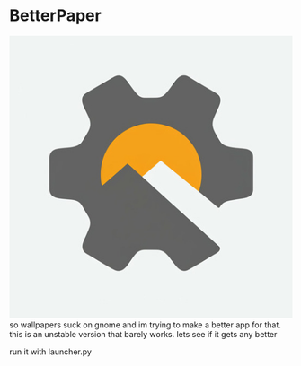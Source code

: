 # BetterPaper
![logo](https://raw.githubusercontent.com/manogyasingh/BetterPaper/refs/heads/main/data/BetterPaper.jpeg)
so wallpapers suck on gnome and im trying to make a better app for that. this is an unstable version that barely works. lets see if it gets any better

run it with launcher.py
